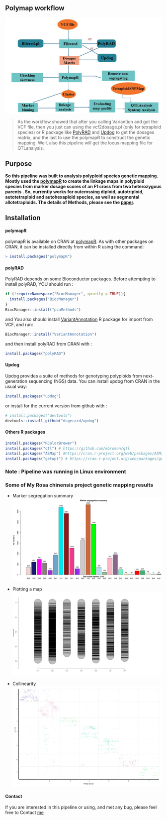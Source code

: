 

## Polymap workflow

![polymap Schematic](pipeline.jpg "polymap Schematic")
> As the workflow showed that after you calling Variantion and got the VCF file, then you just can using the vcf2dosage.pl (only for tetraploid species) or R package like [PolyRAD](https://github.com/lvclark/polyRAD) and [Updog](https://github.com/dcgerard/updog) to get the dosages matrix, and the last to use the polymapR to construct the genetic mapping. Well, also this pipeline will get the locus mapping file for QTLanalysis. 
## Purpose
**So this pipeline was built to analysis polyploid species genetic mapping. Mostly used the [polymapR](https://cran.r-project.org/web/packages/polymapR/index.html) to create the linkage maps in polyploid species from marker dosage scores of an F1 cross from two heterozygous parents . So, currently works for outcrossing diploid, autotriploid, autotetraploid and autohexaploid species, as well as segmental allotetraploids. The details of Methods, please see the [paper](https://academic.oup.com/bioinformatics/article/34/20/3496/4990829).**

## Installation
#### polymapR
polymapR is available on CRAN at [polymapR](https://cran.R-project.org/package=polymapR). As with other packages on CRAN, it can be installed directly from within R using the command:
```r
> install.packages("polymapR")
```
#### polyRAD 
PolyRAD depends on some Bioconductor packages.  Before attempting to install polyRAD, YOU should run :

```r
if (!requireNamespace("BiocManager", quietly = TRUE)){
  install.packages("BiocManager")
}
BiocManager::install("pcaMethods")
```
and You also should install [VariantAnnotation](https://bioconductor.org/packages/release/bioc/html/VariantAnnotation.html) R package for import from VCF, and run:
```r
BiocManager::install("VariantAnnotation")
```
and then install polyRAD from CRAN with :
```r
install.packages("polyRAD")
```
#### Updog
Updog provides a suite of methods for genotyping polyploids from next-generation sequencing (NGS) data. You can install updog from CRAN in the usual way:
```r
install.packages("updog")
```
or install for the current version from github with :
```r
# install.packages("devtools")
devtools::install_github("dcgerard/updog")
```
#### Others R packages 
```r
install.packages("RColorBrewer")
install.packages("qtl") # https://github.com/kbroman/qtl
install.packages("ASMap") #https://cran.r-project.org/web/packages/ASMap/index.html
install.packages("getopt") # https://cran.r-project.org/web/packages/getopt/index.html
```
### Note : Pipeline was running in Linux environment 

### Some of My Rosa chinensis project genetic mapping results

* Marker segregation summary
![segregation summary](Fig/dosages_stats.jpg "segregation summary")

* Plotting a map
![maplist_P2](Fig/integrated.maplist_P2.png "maplist_P2")
* Collinearity
![maplist_P2](Fig/mappp.png "maplist_P2")

#### Contact
If you are interested in this pipeline or using, and met any bug, please feel free to Contact [me](czheluo@gmail.com)

